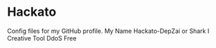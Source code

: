 # Hackato
Config files for my GitHub profile.
My Name Hackato-DepZai or Shark
I Creative Tool DdoS Free
